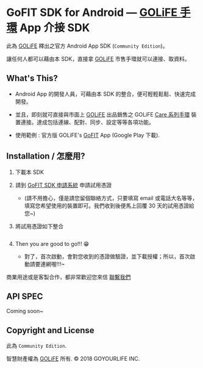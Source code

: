 # GoFIT SDK for Android — [GOLiFE 手環](http://www.goyourlife.com/zh-TW/productlist/#health) App 介接 SDK

此為 [GOLiFE](http://www.goyourlife.com) 釋出之官方 Android App SDK (`Community Edition`)。

讓任何人都可以藉由本 SDK，直接拿 [GOLiFE](http://www.goyourlife.com) 市售手環就可以連接、取資料。


## What's This?
- Android App 的開發人員，可藉由本 SDK 的整合，便可輕輕鬆鬆、快速完成開發。

- 並且，即刻就可直接與市面上 [GOLiFE](http://www.goyourlife.com) 出品銷售之 GOLiFE [Care 系列手環](http://www.goyourlife.com/zh-TW/productlist/#health) 裝置連接。達成包括連線、配對、同步、設定等等各項功能。

- 使用範例 : 官方版 GOLiFE's [GoFIT](https://play.google.com/store/apps/details?id=com.golife.fit&hl=zh_TW) App (Google Play 下載).


## Installation / 怎麼用?
1. 下載本 SDK
2. 請到 [GoFIT SDK 申請系統](https://docs.google.com/forms/d/1xRhfnWBJJc4iYitthu0SAjmc9HAEpkLSlIjHN0htdMs) 申請試用憑證
    - (請不用擔心，僅是請您留個聯絡方式，只要填寫 email 或電話大名等等，填寫您希望使用的裝置即可。我們收到後便馬上回覆 30 天的試用憑證給您~)
3. 將試用憑證如下整合

    ```
    ```
4. Then you are good to go!!! :grin:
    - 對了，首次啟動，會對您收到的憑證做驗證，並下載授權；所以，首次啟動請要連網喔!!!~

商業用途或是客製合作，都非常歡迎您來信 [聯繫我們](http://www.goyourlife.com/zh-TW/feedback/)

## API SPEC
Coming soon~

## Copyright and License
此為 `Community Edition`.

智慧財產權為 [GOLiFE](http://www.goyourlife.com) 所有. &copy; 2018 GOYOURLIFE INC. 
